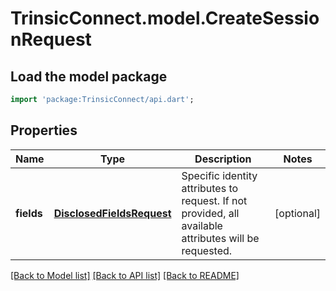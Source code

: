 # TrinsicConnect.model.CreateSessionRequest

## Load the model package
```dart
import 'package:TrinsicConnect/api.dart';
```

## Properties
Name | Type | Description | Notes
------------ | ------------- | ------------- | -------------
**fields** | [**DisclosedFieldsRequest**](DisclosedFieldsRequest.md) | Specific identity attributes to request. If not provided, all available attributes will be requested. | [optional] 

[[Back to Model list]](../README.md#documentation-for-models) [[Back to API list]](../README.md#documentation-for-api-endpoints) [[Back to README]](../README.md)


